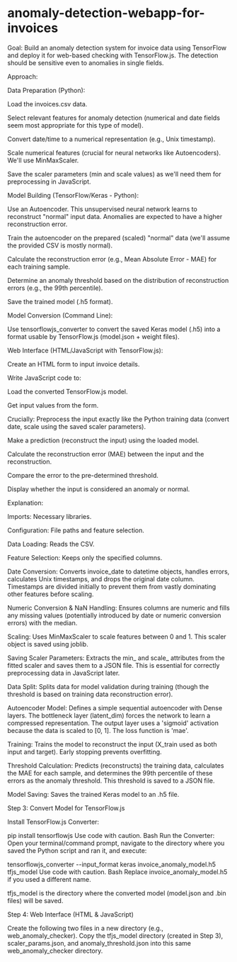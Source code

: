 # anomaly-detection-webapp-for-invoices

Goal: Build an anomaly detection system for invoice data using TensorFlow and deploy it for web-based checking with TensorFlow.js. The detection should be sensitive even to anomalies in single fields.

Approach:

Data Preparation (Python):

Load the invoices.csv data.

Select relevant features for anomaly detection (numerical and date fields seem most appropriate for this type of model).

Convert date/time to a numerical representation (e.g., Unix timestamp).

Scale numerical features (crucial for neural networks like Autoencoders). We'll use MinMaxScaler.

Save the scaler parameters (min and scale values) as we'll need them for preprocessing in JavaScript.

Model Building (TensorFlow/Keras - Python):

Use an Autoencoder. This unsupervised neural network learns to reconstruct "normal" input data. Anomalies are expected to have a higher reconstruction error.

Train the autoencoder on the prepared (scaled) "normal" data (we'll assume the provided CSV is mostly normal).

Calculate the reconstruction error (e.g., Mean Absolute Error - MAE) for each training sample.

Determine an anomaly threshold based on the distribution of reconstruction errors (e.g., the 99th percentile).

Save the trained model (.h5 format).

Model Conversion (Command Line):

Use tensorflowjs_converter to convert the saved Keras model (.h5) into a format usable by TensorFlow.js (model.json + weight files).

Web Interface (HTML/JavaScript with TensorFlow.js):

Create an HTML form to input invoice details.

Write JavaScript code to:

Load the converted TensorFlow.js model.

Get input values from the form.

Crucially: Preprocess the input exactly like the Python training data (convert date, scale using the saved scaler parameters).

Make a prediction (reconstruct the input) using the loaded model.

Calculate the reconstruction error (MAE) between the input and the reconstruction.

Compare the error to the pre-determined threshold.

Display whether the input is considered an anomaly or normal.



Explanation:

Imports: Necessary libraries.

Configuration: File paths and feature selection.

Data Loading: Reads the CSV.

Feature Selection: Keeps only the specified columns.

Date Conversion: Converts invoice_date to datetime objects, handles errors, calculates Unix timestamps, and drops the original date column. Timestamps are divided initially to prevent them from vastly dominating other features before scaling.

Numeric Conversion & NaN Handling: Ensures columns are numeric and fills any missing values (potentially introduced by date or numeric conversion errors) with the median.

Scaling: Uses MinMaxScaler to scale features between 0 and 1. This scaler object is saved using joblib.

Saving Scaler Parameters: Extracts the min_ and scale_ attributes from the fitted scaler and saves them to a JSON file. This is essential for correctly preprocessing data in JavaScript later.

Data Split: Splits data for model validation during training (though the threshold is based on training data reconstruction error).

Autoencoder Model: Defines a simple sequential autoencoder with Dense layers. The bottleneck layer (latent_dim) forces the network to learn a compressed representation. The output layer uses a 'sigmoid' activation because the data is scaled to [0, 1]. The loss function is 'mae'.

Training: Trains the model to reconstruct the input (X_train used as both input and target). Early stopping prevents overfitting.

Threshold Calculation: Predicts (reconstructs) the training data, calculates the MAE for each sample, and determines the 99th percentile of these errors as the anomaly threshold. This threshold is saved to a JSON file.

Model Saving: Saves the trained Keras model to an .h5 file.

Step 3: Convert Model for TensorFlow.js

Install TensorFlow.js Converter:

pip install tensorflowjs
Use code with caution.
Bash
Run the Converter: Open your terminal/command prompt, navigate to the directory where you saved the Python script and ran it, and execute:

tensorflowjs_converter --input_format keras invoice_anomaly_model.h5 tfjs_model
Use code with caution.
Bash
Replace invoice_anomaly_model.h5 if you used a different name.

tfjs_model is the directory where the converted model (model.json and .bin files) will be saved.

Step 4: Web Interface (HTML & JavaScript)

Create the following two files in a new directory (e.g., web_anomaly_checker). Copy the tfjs_model directory (created in Step 3), scaler_params.json, and anomaly_threshold.json into this same web_anomaly_checker directory.
